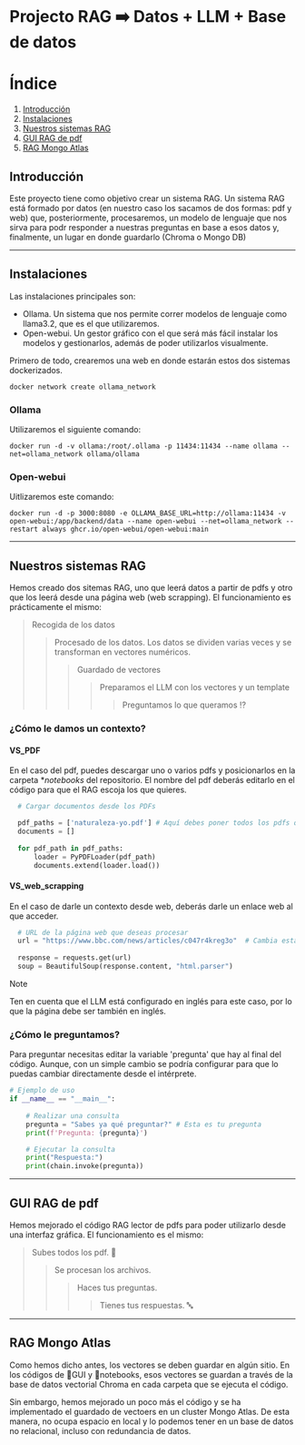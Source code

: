 # Projecto RAG ➡️ Datos + LLM + Base de datos

# Índice

1. [Introducción](#introducción)  
2. [Instalaciones](#instalaciones)   
3. [Nuestros sistemas RAG](#nuestros-sistemas-rag)
4. [GUI RAG de pdf](#gui-rag-de-pdf)
5. [RAG Mongo Atlas](#rag-mongo-atlas)

## Introducción
Este proyecto tiene como objetivo crear un sistema RAG. Un sistema RAG está formado por datos (en nuestro caso los sacamos de dos formas: 
pdf y web) que, posteriormente, procesaremos, un modelo de lenguaje que nos sirva para podr responder a nuestras preguntas en base a esos datos y, finalmente,
un lugar en donde guardarlo (Chroma o Mongo DB)

---
## Instalaciones
Las instalaciones principales son:
  - Ollama. Un sistema que nos permite correr modelos de lenguaje como llama3.2, que es el que utilizaremos.
  - Open-webui. Un gestor gráfico con el que será más fácil instalar los modelos y gestionarlos, además de poder utilizarlos visualmente.

Primero de todo, crearemos una web en donde estarán estos dos sistemas dockerizados.
```console
docker network create ollama_network
```

### Ollama
Utilizaremos el siguiente comando:
```console
docker run -d -v ollama:/root/.ollama -p 11434:11434 --name ollama --net=ollama_network ollama/ollama
```
### Open-webui
Uitlizaremos este comando:
```console
docker run -d -p 3000:8080 -e OLLAMA_BASE_URL=http://ollama:11434 -v open-webui:/app/backend/data --name open-webui --net=ollama_network --restart always ghcr.io/open-webui/open-webui:main
```
---
## Nuestros sistemas RAG

Hemos creado dos sitemas RAG, uno que leerá datos a partir de pdfs y otro que los leerá desde una página web (web scrapping). 
El funcionamiento es prácticamente el mismo: 
  > Recogida de los datos
  >> Procesado de los datos. Los datos se dividen varias veces y se transforman en vectores numéricos.
  >>> Guardado de vectores
  >>>> Preparamos el LLM con los vectores y un template
  >>>>> Preguntamos lo que queramos ⁉️

### ¿Cómo le damos un contexto?

  #### VS_PDF
  En el caso del pdf, puedes descargar uno o varios pdfs y posicionarlos en la carpeta **notebooks* del repositorio. El nombre del pdf deberás editarlo en el código para
  que el RAG escoja los que quieres.

  ```python
    # Cargar documentos desde los PDFs

    pdf_paths = ['naturaleza-yo.pdf'] # Aquí debes poner todos los pdfs que quieras
    documents = []
    
    for pdf_path in pdf_paths:
        loader = PyPDFLoader(pdf_path)
        documents.extend(loader.load())
  ```

  #### VS_web_scrapping
  En el caso de darle un contexto desde web, deberás darle un enlace web al que acceder.
  
  ```python
    # URL de la página web que deseas procesar
    url = "https://www.bbc.com/news/articles/c047r4kreg3o"  # Cambia esta URL por la que quieras
    
    response = requests.get(url)
    soup = BeautifulSoup(response.content, "html.parser")
  ```
> [!NOTE]
> Ten en cuenta que el LLM está configurado en inglés para este caso, por lo que la página debe ser también en inglés.

### ¿Cómo le preguntamos?
Para preguntar necesitas editar la variable 'pregunta' que hay al final del código. Aunque, con un simple cambio se podría configurar para
que lo puedas cambiar directamente desde el intérprete.

```python
# Ejemplo de uso
if __name__ == "__main__":
    
    # Realizar una consulta
    pregunta = "Sabes ya qué preguntar?" # Esta es tu pregunta
    print(f'Pregunta: {pregunta}')

    # Ejecutar la consulta
    print("Respuesta:")
    print(chain.invoke(pregunta))
```
---

## GUI RAG de pdf
Hemos mejorado el código RAG lector de pdfs para poder utilizarlo desde una interfaz gráfica.
El funcionamiento es el mismo:

> Subes todos los pdf. 📁
>> Se procesan los archivos.
>>> Haces tus preguntas.
>>>> Tienes tus respuestas. 🔤
---

## RAG Mongo Atlas
Como hemos dicho antes, los vectores se deben guardar en algún sitio. En los códigos de 📂GUI y 📂notebooks, esos vectores se guardan a través de la base de datos
vectorial Chroma en cada carpeta que se ejecuta el código.

Sin embargo, hemos mejorado un poco más el código y se ha implementado el guardado de vectoers en un cluster Mongo Atlas. De esta manera, no ocupa espacio en local
y lo podemos tener en un base de datos no relacional, incluso con redundancia de datos.

